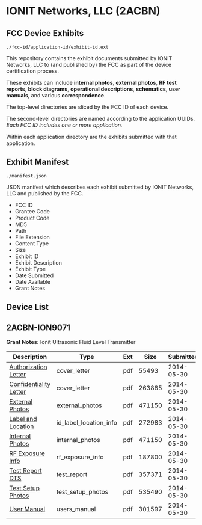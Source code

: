 # IONIT Networks, LLC (2ACBN)
## FCC Device Exhibits

```
./fcc-id/application-id/exhibit-id.ext
```

This repository contains the exhibit documents submitted by IONIT Networks, LLC to (and published by) the FCC as part of the device certification process.

These exhibits can include **internal photos**, **external photos**, **RF test reports**, **block diagrams**, **operational descriptions**, **schematics**, **user manuals**, and various **correspondence**.

The top-level directories are sliced by the FCC ID of each device.

The second-level directories are named according to the application UUIDs. *Each FCC ID includes one or more application.*

Within each application directory are the exhibits submitted with that application. 

## Exhibit Manifest

```
./manifest.json
```

JSON manifest which describes each exhibit submitted by IONIT Networks, LLC and published by the FCC.

- FCC ID
- Grantee Code
- Product Code
- MD5
- Path
- File Extension
- Content Type
- Size
- Exhibit ID
- Exhibit Description
- Exhibit Type
- Date Submitted
- Date Available
- Grant Notes

## Device List
## 2ACBN-ION9071
**Grant Notes:** Ionit Ultrasonic Fluid Level Transmitter

| Description | Type | Ext | Size | Submitted | Available |
| ----------- | ---- | --- | ---- | --------- | --------- |
| [Authorization Letter](2ACBN-ION9071/e6f735de6bfdfa355ae00a0b4a6b86a6/2282488.pdf) | cover_letter | pdf | 55493 | 2014-05-30 | 2014-05-30 |
| [Confidentiality Letter](2ACBN-ION9071/e6f735de6bfdfa355ae00a0b4a6b86a6/2282489.pdf) | cover_letter | pdf | 263885 | 2014-05-30 | 2014-05-30 |
| [External Photos](2ACBN-ION9071/e6f735de6bfdfa355ae00a0b4a6b86a6/2282491.pdf) | external_photos | pdf | 471150 | 2014-05-30 | 2014-05-30 |
| [Label and Location](2ACBN-ION9071/e6f735de6bfdfa355ae00a0b4a6b86a6/2282493.pdf) | id_label_location_info | pdf | 272983 | 2014-05-30 | 2014-05-30 |
| [Internal Photos](2ACBN-ION9071/e6f735de6bfdfa355ae00a0b4a6b86a6/2282491.pdf) | internal_photos | pdf | 471150 | 2014-05-30 | 2014-05-30 |
| [RF Exposure Info](2ACBN-ION9071/e6f735de6bfdfa355ae00a0b4a6b86a6/2282499.pdf) | rf_exposure_info | pdf | 187800 | 2014-05-30 | 2014-05-30 |
| [Test Report DTS](2ACBN-ION9071/e6f735de6bfdfa355ae00a0b4a6b86a6/2282502.pdf) | test_report | pdf | 357371 | 2014-05-30 | 2014-05-30 |
| [Test Setup Photos](2ACBN-ION9071/e6f735de6bfdfa355ae00a0b4a6b86a6/2282504.pdf) | test_setup_photos | pdf | 535490 | 2014-05-30 | 2014-05-30 |
| [User Manual](2ACBN-ION9071/e6f735de6bfdfa355ae00a0b4a6b86a6/2282509.pdf) | users_manual | pdf | 301597 | 2014-05-30 | 2014-05-30 |
